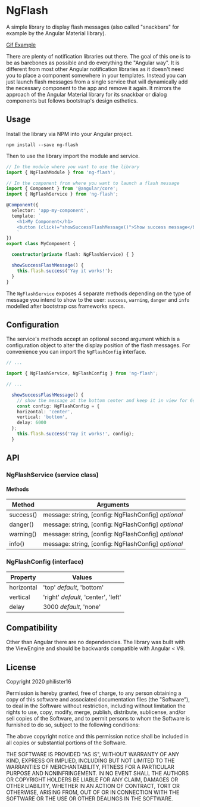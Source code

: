 # NgFlash

A simple library to display flash messages (also called "snackbars" for example by the Angular Material library).

[Gif Example](./example.gif)

There are plenty of notification libraries out there. The goal of this one is to be as barebones as possible and do everything the "Angular way". It is different from most other Angular notification libraries as it doesn't need you to place a component somewhere in your templates. Instead you can just launch flash messages from a single service that will dynamically add the necessary component to the app and remove it again. It mirrors the approach of the Angular Material library for its snackbar or dialog components but follows bootstrap's design esthetics.

## Usage

Install the library via NPM into your Angular project.

```
npm install --save ng-flash
```

Then to use the library import the module and service.

```typescript
// In the module where you want to use the library
import { NgFlashModule } from 'ng-flash';

// In the component from where you want to launch a flash message
import { Component } from '@angular/core';
import { NgFlashService } from 'ng-flash';

@Component({
  selector: 'app-my-component',
  template: `
    <h1>My Component</h1>
    <button (click)="showSuccessFlashMessage()">Show success message</button>
    `
})
export class MyComponent {

  constructor(private flash: NgFlashService) { }

  showSuccessFlashMessage() {
    this.flash.success('Yay it works!');
  }
}
```

The `NgFlashService` exposes 4 separate methods depending on the type of message you intend to show to the user: `success`, `warning`, `danger` and `info` modelled after bootstrap css frameworks specs.

## Configuration

The service's methods accept an optional second argument which is a configuration object to alter the display position of the flash messages. For convenience you can import the `NgFlashConfig` interface.

```typescript
// ...

import { NgFlashService, NgFlashConfig } from 'ng-flash';

// ...

  showSuccessFlashMessage() {
    // show the message at the bottom center and keep it in view for 6s
    const config: NgFlashConfig = {
    horizontal: 'center',
    vertical: 'bottom',
    delay: 6000
  };
    this.flash.success('Yay it works!', config);
  }
  ```

## API

### NgFlashService (service class)

#### Methods

Method | Arguments
------ | ---------
success() | message: string, [config: NgFlashConfig] _optional_
danger() | message: string, [config: NgFlashConfig] _optional_
warning() | message: string, [config: NgFlashConfig] _optional_
info() | message: string, [config: NgFlashConfig] _optional_

### NgFlashConfig (interface)

Property | Values
-------- | ------
horizontal | 'top' _default_, 'bottom'
vertical | 'right' _default_, 'center', 'left'
delay | 3000 _default_, 'none'

## Compatibility

Other than Angular there are no dependencies. The library was built with the ViewEngine and should be backwards compatible with Angular < V9.

## License

Copyright 2020 philister16

Permission is hereby granted, free of charge, to any person obtaining a copy of this software and associated documentation files (the "Software"), to deal in the Software without restriction, including without limitation the rights to use, copy, modify, merge, publish, distribute, sublicense, and/or sell copies of the Software, and to permit persons to whom the Software is furnished to do so, subject to the following conditions:

The above copyright notice and this permission notice shall be included in all copies or substantial portions of the Software.

THE SOFTWARE IS PROVIDED "AS IS", WITHOUT WARRANTY OF ANY KIND, EXPRESS OR IMPLIED, INCLUDING BUT NOT LIMITED TO THE WARRANTIES OF MERCHANTABILITY, FITNESS FOR A PARTICULAR PURPOSE AND NONINFRINGEMENT. IN NO EVENT SHALL THE AUTHORS OR COPYRIGHT HOLDERS BE LIABLE FOR ANY CLAIM, DAMAGES OR OTHER LIABILITY, WHETHER IN AN ACTION OF CONTRACT, TORT OR OTHERWISE, ARISING FROM, OUT OF OR IN CONNECTION WITH THE SOFTWARE OR THE USE OR OTHER DEALINGS IN THE SOFTWARE.
